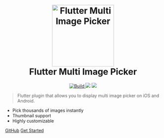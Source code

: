 <h1 align="center">
  <br>
  <a href="https://github.com/Sh1d0w/multi_image_picker"><img src="https://github.com/Sh1d0w/multi_image_picker/raw/master/screenshots/multi_image_picker.png" alt="Flutter Multi Image Picker" width="200"></a>
  <br>
  Flutter Multi Image Picker
  <br>
</h1>

<p align="center">
  <a href="https://pub.dartlang.org/packages/multi_image_picker">
    <img src="https://img.shields.io/travis/Sh1d0w/multi_image_picker.svg"
         alt="Build">
  </a>
  <a href="https://pub.dartlang.org/packages/multi_image_picker"><img src="https://img.shields.io/pub/v/multi_image_picker.svg"></a>
  <a href="https://paypal.me/Sh1d0w">
    <img src="https://img.shields.io/badge/$-donate-ff69b4.svg?maxAge=2592000&amp;style=flat">
  </a>
</p>

> Flutter</a> plugin that allows you to display multi image picker on iOS and Android.

- Pick thousands of images instantly
- Thumbnail support
- Highly customizable

[GitHub](https://github.com/Sh1d0w/multi_image_picker)
[Get Started](gettingstarted.md)